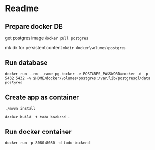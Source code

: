 # Readme

## Prepare docker DB

get postgres image
```docker pull postgres```

mk dir for persistent content
```mkdir docker\volumes\postgres```

## Run database

```docker run --rm --name pg-docker -e POSTGRES_PASSWORD=docker -d -p 5432:5432 -v $HOME/docker/volumes/postgres:/var/lib/postgresql/data postgres```

## Create app as container

```./mvwn install```

```docker build -t todo-backend .```

## Run docker container

```docker run -p 8080:8080 -d todo-backend```